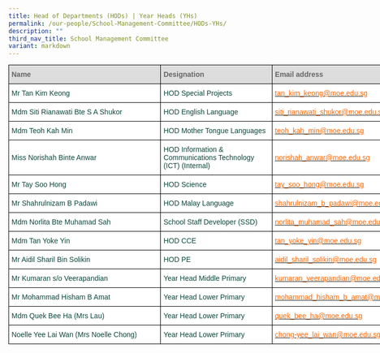 ```yaml
---
title: Head of Departments (HODs) | Year Heads (YHs)
permalink: /our-people/School-Management-Committee/HODs-YHs/
description: ""
third_nav_title: School Management Committee
variant: markdown
---
```

<style type="text/css">
.tg  {border-collapse:collapse;border-spacing:0;margin:0px auto;}
.tg td{border-color:black;border-style:solid;border-width:1px;font-family:Arial, sans-serif;font-size:14px;
  overflow:hidden;padding:10px 5px;word-break:normal;}
.tg th{border-color:black;border-style:solid;border-width:1px;font-family:Arial, sans-serif;font-size:14px;
  font-weight:normal;overflow:hidden;padding:10px 5px;word-break:normal;}
.tg .tg-yhj3{background-color:#FFF;color:#0C463A;text-align:left;vertical-align:middle}
.tg .tg-feqv{background-color:#DDD;color:#666;font-weight:bold;text-align:left;vertical-align:middle}
.tg .tg-o5fr{background-color:#FFF;color:#FD6500;text-align:left;vertical-align:middle}
</style>
<table class="tg" style="undefined; table-layout: fixed; width: 820px">
<colgroup>
<col style="width: 300px">
<col style="width: 220px">
<col style="width: 300px">
</colgroup>
<tbody>
  <tr>
    <td class="tg-feqv"><span style="color:#666">Name</span></td>
    <td class="tg-feqv"><span style="color:#666">Designation</span></td>
    <td class="tg-feqv"><span style="color:#666">Email address</span></td>
  </tr>
  <tr>
    <td class="tg-yhj3">Mr Tan Kim Keong<br></td>
    <td class="tg-yhj3">HOD Special Projects<br></td>
    <td class="tg-o5fr"><a href="mailto:tan_kim_keong@moe.edu.sg"><span style="text-decoration:none;color:#FD6500">tan_kim_keong@moe.edu.sg</span></a><br></td>
  </tr>
  <tr>
    <td class="tg-yhj3">Mdm Siti Rianawati Bte S A Shukor<br></td>
    <td class="tg-yhj3">HOD English Language</td>
    <td class="tg-o5fr"><a href="mailto:siti_rianawati_shukor@moe.edu.sg"><span style="text-decoration:none;color:#FD6500">siti_rianawati_shukor@moe.edu.sg</span></a><br></td>
  </tr>
	 <tr>
    <td class="tg-yhj3">Mdm Teoh Kah Min<br></td>
    <td class="tg-yhj3">HOD Mother Tongue Languages</td>
    <td class="tg-o5fr"><a href="mailto:teoh_kah_min@moe.edu.sg"><span style="text-decoration:none;color:#FD6500">teoh_kah_min@moe.edu.sg</span></a><br></td>
  </tr>
  <tr>
    <td class="tg-yhj3">Miss Norishah Binte Anwar<br></td>
    <td class="tg-yhj3"> HOD Information &amp; Communications Technology (ICT) (Internal)</td>
    <td class="tg-o5fr"><a href="mailto:norishah_anwar@moe.edu.sg"><span style="text-decoration:none;color:#FD6500">norishah_anwar@moe.edu.sg</span></a> </td>
  </tr>
  <tr>
    <td class="tg-yhj3"> Mr Tay Soo Hong</td>
    <td class="tg-yhj3"> HOD Science</td>
    <td class="tg-o5fr"><a href="mailto:tay_soo_hong@moe.edu.sg"><span style="text-decoration:none;color:#FD6500">tay_soo_hong@moe.edu.sg</span></a> </td>
  </tr>
  <tr>
    <td class="tg-yhj3">Mr Shahrulnizam B Padawi</td>
    <td class="tg-yhj3"> HOD Malay Language<br></td>
    <td class="tg-o5fr"><a href="mailto:shahrulnizam_b_padawi@moe.edu.sg"><span style="text-decoration:none;color:#FD6500">shahrulnizam_b_padawi@moe.edu.sg</span></a> </td>
  </tr>
  <tr>
    <td class="tg-yhj3">Mdm Norlita Bte Muhamad Sah<br></td>
    <td class="tg-yhj3"> School Staff Developer (SSD)<br></td>
    <td class="tg-o5fr"><a href="mailto:norlita_muhamad_sah@moe.edu.sg"><span style="text-decoration:none;color:#FD6500">norlita_muhamad_sah@moe.edu.sg</span></a> </td>
  </tr>
  <tr>
    <td class="tg-yhj3">Mdm Tan Yoke Yin<br></td>
    <td class="tg-yhj3">HOD CCE<br></td>
    <td class="tg-yhj3"><a href="mailto:tan_yoke_yin@moe.edu.sg"><span style="text-decoration:none;color:#FD6500">tan_yoke_yin@moe.edu.sg</span></a> </td>
  </tr>
  <tr>
    <td class="tg-yhj3"> Mr Aidil Sharil Bin Solikin</td>
    <td class="tg-yhj3">  HOD PE</td>
    <td class="tg-o5fr"><a href="mailto:aidil_sharil_solikin@moe.edu.sg"><span style="text-decoration:none;color:#FD6500">aidil_sharil_solikin@moe.edu.sg</span></a> </td>
  </tr>
  <tr>
    <td class="tg-yhj3">Mr Kumaran s/o Veerapandian<br></td>
    <td class="tg-yhj3">Year Head Middle Primary <br></td>
    <td class="tg-o5fr"><a href="mailto:kumaran_veerapandian@moe.edu.sg"><span style="text-decoration:none;color:#FD6500">kumaran_veerapandian@moe.edu.sg</span></a> </td>
		</tr>
  <tr>
    <td class="tg-yhj3">Mr Mohammad Hisham B Amat<br></td>
    <td class="tg-yhj3">Year Head Lower Primary<br></td>
    <td class="tg-o5fr"><a href="mailto:mohammad_hisham_b_amat@moe.edu.sg"><span style="text-decoration:none;color:#FD6500">mohammad_hisham_b_amat@moe.edu.sg</span></a> </td>
	</tr>
  <tr>
    <td class="tg-yhj3">Mdm Quek Bee Ha (Mrs Lau)<br></td>
    <td class="tg-yhj3">Year Head Lower Primary <br></td>
    <td class="tg-o5fr"><a href="mailto:quek_bee_ha@moe.edu.sg"><span style="text-decoration:none;color:#FD6500">quek_bee_ha@moe.edu.sg</span></a> </td>
	</tr>
  <tr>
    <td class="tg-yhj3">Noelle Yee Lai Wan (Mrs Noelle Chong)<br></td>
    <td class="tg-yhj3">Year Head Lower Primary<br></td>
    <td class="tg-o5fr"><a href="mailto:chong-yee_lai_wan@moe.edu.sg"><span style="text-decoration:none;color:#FD6500">chong-yee_lai_wan@moe.edu.sg</span></a> </td>
</tr>
</tbody>
</table>
